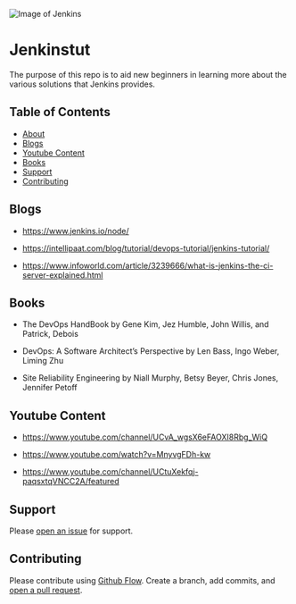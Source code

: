 ![Image of Jenkins](https://upload.wikimedia.org/wikipedia/commons/thumb/e/e3/Jenkins_logo_with_title.svg/799px-Jenkins_logo_with_title.svg.png)


# Jenkinstut

The purpose of this repo is to aid new beginners in learning more about the various solutions that Jenkins provides.

## Table of Contents

- [About](#About)
- [Blogs](#Blogs)
- [Youtube Content](#YoutubeContent)
- [Books](#Books)
- [Support](#support)
- [Contributing](#contributing)

## Blogs

- https://www.jenkins.io/node/

- https://intellipaat.com/blog/tutorial/devops-tutorial/jenkins-tutorial/

- https://www.infoworld.com/article/3239666/what-is-jenkins-the-ci-server-explained.html




## Books

- The DevOps HandBook
by Gene Kim, Jez Humble, John Willis, and Patrick, Debois 

- DevOps: A Software Architect’s Perspective
by Len Bass, Ingo Weber, Liming Zhu

- Site Reliability Engineering
by Niall Murphy, Betsy Beyer, Chris Jones, Jennifer Petoff 

## Youtube Content

- https://www.youtube.com/channel/UCvA_wgsX6eFAOXI8Rbg_WiQ

- https://www.youtube.com/watch?v=MnyvgFDh-kw

- https://www.youtube.com/channel/UCtuXekfqj-paqsxtqVNCC2A/featured

## Support

Please [open an issue](https://github.com/fraction/readme-boilerplate/issues/new) for support.

## Contributing

Please contribute using [Github Flow](https://guides.github.com/introduction/flow/). Create a branch, add commits, and [open a pull request](https://github.com/fraction/readme-boilerplate/compare/).
